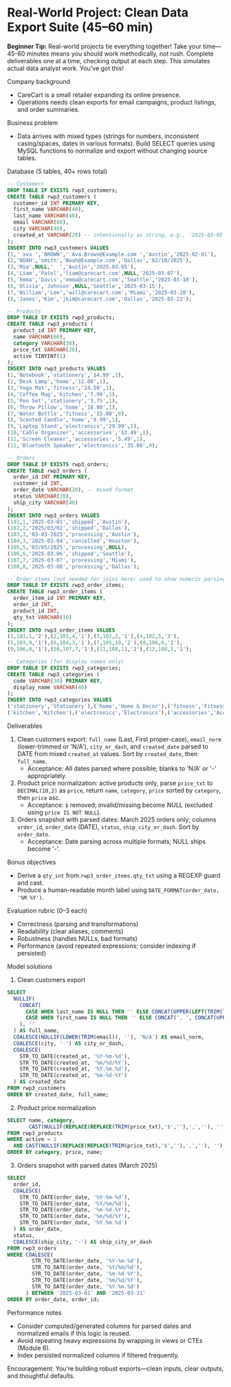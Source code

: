 # Real-World Project: Clean Data Export Suite (45–60 min)

**Beginner Tip:** Real-world projects tie everything together! Take your time—45-60 minutes means you should work methodically, not rush. Complete deliverables one at a time, checking output at each step. This simulates actual data analyst work. You've got this!

Company background
- CareCart is a small retailer expanding its online presence.
- Operations needs clean exports for email campaigns, product listings, and order summaries.

Business problem
- Data arrives with mixed types (strings for numbers, inconsistent casing/spaces, dates in various formats). Build SELECT queries using MySQL functions to normalize and export without changing source tables.

Database (5 tables, 40+ rows total)
```sql
-- Customers
DROP TABLE IF EXISTS rwp3_customers;
CREATE TABLE rwp3_customers (
  customer_id INT PRIMARY KEY,
  first_name VARCHAR(40),
  last_name VARCHAR(40),
  email VARCHAR(80),
  city VARCHAR(40),
  created_at VARCHAR(20) -- intentionally as string, e.g., '2025-03-05' or '03/06/2025'
);
INSERT INTO rwp3_customers VALUES
(1,' ava ','BROWN',' Ava.Brown@Example.com ','Austin','2025-02-01'),
(2,'NOAH','smith','Noah@Example.com','Dallas','02/10/2025'),
(3,'Mia',NULL,'  ','Austin','2025.03.05'),
(4,'Liam','Patel','liam@carecart.com',NULL,'2025-03-07'),
(5,'Emma','Davis','emma@carecart.com','Seattle','2025-03-10'),
(6,'Olivia','Johnson',NULL,'Seattle','2025-03-15'),
(7,'William','Lee','will@carecart.com','Miami','2025-03-20'),
(8,'James','Kim','jkim@carecart.com','Dallas','2025-03-22');

-- Products
DROP TABLE IF EXISTS rwp3_products;
CREATE TABLE rwp3_products (
  product_id INT PRIMARY KEY,
  name VARCHAR(60),
  category VARCHAR(30),
  price_txt VARCHAR(20),
  active TINYINT(1)
);
INSERT INTO rwp3_products VALUES
(1,'Notebook','stationery','$4.99',1),
(2,'Desk Lamp','home','12.00',1),
(3,'Yoga Mat','fitness','24.50',1),
(4,'Coffee Mug','kitchen','7.99',1),
(5,'Pen Set','stationery','3.75',1),
(6,'Throw Pillow','home','18.00',1),
(7,'Water Bottle','fitness','15.00',0),
(8,'Scented Candle','home','9.99',1),
(9,'Laptop Stand','electronics','29.99',1),
(10,'Cable Organizer','accessories','$3.49',1),
(11,'Screen Cleaner','accessories','5.49',1),
(12,'Bluetooth Speaker','electronics','35.00',0);

-- Orders
DROP TABLE IF EXISTS rwp3_orders;
CREATE TABLE rwp3_orders (
  order_id INT PRIMARY KEY,
  customer_id INT,
  order_date VARCHAR(20), -- mixed format
  status VARCHAR(20),
  ship_city VARCHAR(40)
);
INSERT INTO rwp3_orders VALUES
(101,1,'2025-03-01','shipped','Austin'),
(102,2,'2025/03/02','shipped','Dallas'),
(103,3,'03-03-2025','processing','Austin'),
(104,3,'2025-03-04','cancelled','Houston'),
(105,5,'03/05/2025','processing',NULL),
(106,6,'2025.03.06','shipped','Seattle'),
(107,7,'2025-03-07','processing','Miami'),
(108,8,'2025-03-08','processing','Dallas');

-- Order items (not needed for joins here; used to show numeric parsing)
DROP TABLE IF EXISTS rwp3_order_items;
CREATE TABLE rwp3_order_items (
  order_item_id INT PRIMARY KEY,
  order_id INT,
  product_id INT,
  qty_txt VARCHAR(10)
);
INSERT INTO rwp3_order_items VALUES
(1,101,1,'2'),(2,101,4,'1'),(3,102,2,'1'),(4,102,5,'3'),
(5,103,9,'1'),(6,104,3,'1'),(7,105,10,'2'),(8,106,6,'2'),
(9,106,8,'1'),(10,107,7,'1'),(11,108,11,'2'),(12,108,1,'1');

-- Categories (for display names only)
DROP TABLE IF EXISTS rwp3_categories;
CREATE TABLE rwp3_categories (
  code VARCHAR(30) PRIMARY KEY,
  display_name VARCHAR(40)
);
INSERT INTO rwp3_categories VALUES
('stationery','Stationery'),('home','Home & Decor'),('fitness','Fitness'),
('kitchen','Kitchen'),('electronics','Electronics'),('accessories','Accessories');
```

Deliverables
1) Clean customers export: `full_name` (Last, First proper-case), `email_norm` (lower-trimmed or 'N/A'), `city_or_dash`, and `created_date` parsed to DATE from mixed `created_at` values. Sort by `created_date`, then `full_name`.
   - Acceptance: All dates parsed where possible; blanks to 'N/A' or '-' appropriately.
2) Product price normalization: active products only, parse `price_txt` to `DECIMAL(10,2)` as `price`, return `name`, `category`, `price` sorted by `category`, then `price` asc.
   - Acceptance: `$` removed; invalid/missing become NULL (excluded using `price IS NOT NULL`).
3) Orders snapshot with parsed dates: March 2025 orders only; columns `order_id`, `order_date` (DATE), `status`, `ship_city_or_dash`. Sort by `order_date`.
   - Acceptance: Date parsing across multiple formats; NULL ships become '-'.

Bonus objectives
- Derive a `qty_int` from `rwp3_order_items.qty_txt` using a REGEXP guard and cast.
- Produce a human-readable month label using `DATE_FORMAT(order_date, '%M %Y')`.

Evaluation rubric (0–3 each)
- Correctness (parsing and transformations)
- Readability (clear aliases, comments)
- Robustness (handles NULLs, bad formats)
- Performance (avoid repeated expressions; consider indexing if persisted)

Model solutions

1) Clean customers export
```sql
SELECT 
  NULLIF(
    CONCAT(
      CASE WHEN last_name IS NULL THEN '' ELSE CONCAT(UPPER(LEFT(TRIM(last_name),1)), LOWER(SUBSTRING(TRIM(last_name),2))) END,
      CASE WHEN first_name IS NULL THEN '' ELSE CONCAT(', ', CONCAT(UPPER(LEFT(TRIM(first_name),1)), LOWER(SUBSTRING(TRIM(first_name),2)))) END
    ), ''
  ) AS full_name,
  COALESCE(NULLIF(LOWER(TRIM(email)), ''), 'N/A') AS email_norm,
  COALESCE(city, '-') AS city_or_dash,
  COALESCE(
    STR_TO_DATE(created_at, '%Y-%m-%d'),
    STR_TO_DATE(created_at, '%m/%d/%Y'),
    STR_TO_DATE(created_at, '%Y.%m.%d'),
    STR_TO_DATE(created_at, '%m-%d-%Y')
  ) AS created_date
FROM rwp3_customers
ORDER BY created_date, full_name;
```

2) Product price normalization
```sql
SELECT name, category,
       CAST(NULLIF(REPLACE(REPLACE(TRIM(price_txt),'$',''),',',''), '') AS DECIMAL(10,2)) AS price
FROM rwp3_products
WHERE active = 1
  AND CAST(NULLIF(REPLACE(REPLACE(TRIM(price_txt),'$',''),',',''), '') AS DECIMAL(10,2)) IS NOT NULL
ORDER BY category, price, name;
```

3) Orders snapshot with parsed dates (March 2025)
```sql
SELECT 
  order_id,
  COALESCE(
    STR_TO_DATE(order_date, '%Y-%m-%d'),
    STR_TO_DATE(order_date, '%Y/%m/%d'),
    STR_TO_DATE(order_date, '%m-%d-%Y'),
    STR_TO_DATE(order_date, '%m/%d/%Y'),
    STR_TO_DATE(order_date, '%Y.%m.%d')
  ) AS order_date,
  status,
  COALESCE(ship_city, '-') AS ship_city_or_dash
FROM rwp3_orders
WHERE COALESCE(
        STR_TO_DATE(order_date, '%Y-%m-%d'),
        STR_TO_DATE(order_date, '%Y/%m/%d'),
        STR_TO_DATE(order_date, '%m-%d-%Y'),
        STR_TO_DATE(order_date, '%m/%d/%Y'),
        STR_TO_DATE(order_date, '%Y.%m.%d')
      ) BETWEEN '2025-03-01' AND '2025-03-31'
ORDER BY order_date, order_id;
```

Performance notes
- Consider computed/generated columns for parsed dates and normalized emails if this logic is reused.
- Avoid repeating heavy expressions by wrapping in views or CTEs (Module 6).
- Index persisted normalized columns if filtered frequently.

Encouragement: You’re building robust exports—clean inputs, clear outputs, and thoughtful defaults.
